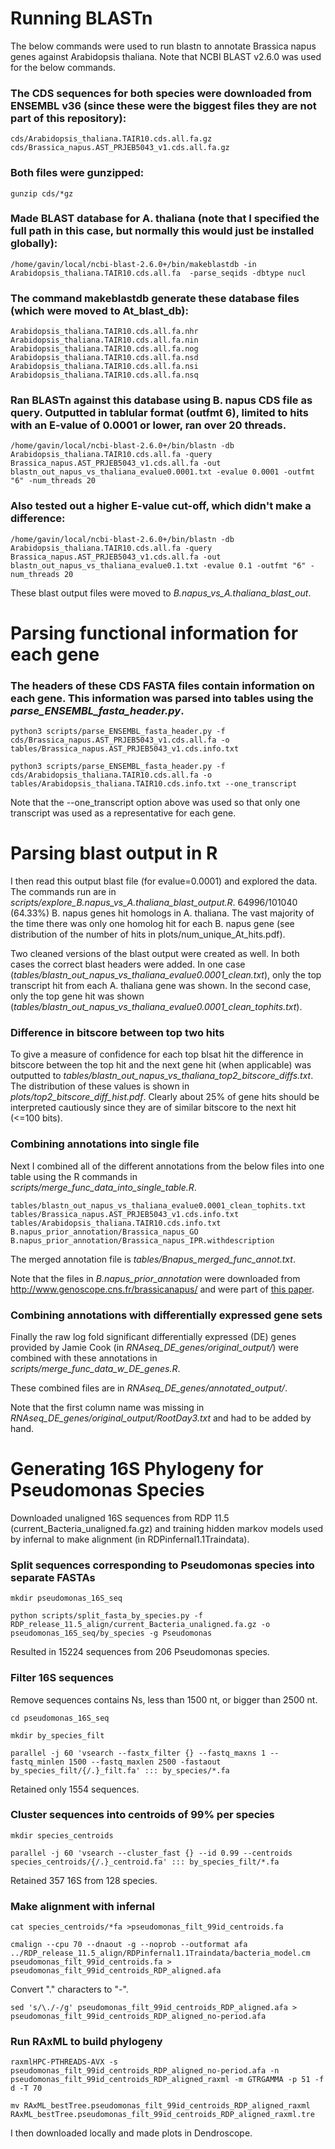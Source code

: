 # Running BLASTn
The below commands were used to run blastn to annotate Brassica napus genes against Arabidopsis thaliana. Note that NCBI BLAST v2.6.0 was used for the below commands.

### The CDS sequences for both species were downloaded from ENSEMBL v36 (since these were the biggest files they are not part of this repository):
```
cds/Arabidopsis_thaliana.TAIR10.cds.all.fa.gz
cds/Brassica_napus.AST_PRJEB5043_v1.cds.all.fa.gz
```

### Both files were gunzipped:
```
gunzip cds/*gz
```

### Made BLAST database for A. thaliana (note that I specified the full path in this case, but normally this would just be installed globally):
```
/home/gavin/local/ncbi-blast-2.6.0+/bin/makeblastdb -in Arabidopsis_thaliana.TAIR10.cds.all.fa  -parse_seqids -dbtype nucl
```

### The command makeblastdb generate these database files (which were moved to At\_blast\_db):
```
Arabidopsis_thaliana.TAIR10.cds.all.fa.nhr
Arabidopsis_thaliana.TAIR10.cds.all.fa.nin
Arabidopsis_thaliana.TAIR10.cds.all.fa.nog
Arabidopsis_thaliana.TAIR10.cds.all.fa.nsd
Arabidopsis_thaliana.TAIR10.cds.all.fa.nsi
Arabidopsis_thaliana.TAIR10.cds.all.fa.nsq
```

### Ran BLASTn against this database using B. napus CDS file as query. Outputted in tablular format (outfmt 6), limited to hits with an E-value of 0.0001 or lower, ran over 20 threads.
```
/home/gavin/local/ncbi-blast-2.6.0+/bin/blastn -db Arabidopsis_thaliana.TAIR10.cds.all.fa -query Brassica_napus.AST_PRJEB5043_v1.cds.all.fa -out blastn_out_napus_vs_thaliana_evalue0.0001.txt -evalue 0.0001 -outfmt "6" -num_threads 20
```

### Also tested out a higher E-value cut-off, which didn't make a difference:
```
/home/gavin/local/ncbi-blast-2.6.0+/bin/blastn -db Arabidopsis_thaliana.TAIR10.cds.all.fa -query Brassica_napus.AST_PRJEB5043_v1.cds.all.fa -out blastn_out_napus_vs_thaliana_evalue0.1.txt -evalue 0.1 -outfmt "6" -num_threads 20
```

These blast output files were moved to _B.napus\_vs\_A.thaliana\_blast\_out_.

# Parsing functional information for each gene

### The headers of these CDS FASTA files contain information on each gene. This information was parsed into tables using the _parse\_ENSEMBL\_fasta\_header.py_.

```
python3 scripts/parse_ENSEMBL_fasta_header.py -f cds/Brassica_napus.AST_PRJEB5043_v1.cds.all.fa -o tables/Brassica_napus.AST_PRJEB5043_v1.cds.info.txt

python3 scripts/parse_ENSEMBL_fasta_header.py -f cds/Arabidopsis_thaliana.TAIR10.cds.all.fa -o tables/Arabidopsis_thaliana.TAIR10.cds.info.txt --one_transcript
```

Note that the --one\_transcript option above was used so that only one transcript was used as a representative for each gene.

# Parsing blast output in R

I then read this output blast file (for evalue=0.0001) and explored the data.
The commands run are in *scripts/explore_B.napus_vs_A.thaliana_blast_output.R*.
64996/101040 (64.33%) B. napus genes hit homologs in A. thaliana. The vast
majority of the time there was only one homolog hit for each B. napus gene (see
distribution of the number of hits in plots/num_unique_At_hits.pdf).

Two cleaned versions of the blast output were created as well. In both cases the
correct blast headers were added. In one case
(*tables/blastn_out_napus_vs_thaliana_evalue0.0001_clean.txt*), only the top
transcript hit from each A. thaliana gene was shown. In the second case, only
the top gene hit was shown (*tables/blastn_out_napus_vs_thaliana_evalue0.0001_clean_tophits.txt*).

### Difference in bitscore between top two hits
To give a measure of confidence for each top blsat hit the difference in bitscore
between the top hit and the next gene hit (when applicable) was outputted to
*tables/blastn_out_napus_vs_thaliana_top2_bitscore_diffs.txt*. The distribution
of these values is shown in *plots/top2_bitscore_diff_hist.pdf*. Clearly about 25%
of gene hits should be interpreted cautiously since they are of similar bitscore
to the next hit (<=100 bits).

### Combining annotations into single file
Next I combined all of the different annotations from the below files into one
table using the R commands in *scripts/merge_func_data_into_single_table.R*.

```
tables/blastn_out_napus_vs_thaliana_evalue0.0001_clean_tophits.txt
tables/Brassica_napus.AST_PRJEB5043_v1.cds.info.txt
tables/Arabidopsis_thaliana.TAIR10.cds.info.txt
B.napus_prior_annotation/Brassica_napus_GO
B.napus_prior_annotation/Brassica_napus_IPR.withdescription
```

The merged annotation file is *tables/Bnapus_merged_func_annot.txt*.

Note that the files in *B.napus_prior_annotation* were downloaded from
http://www.genoscope.cns.fr/brassicanapus/ and were part of
[this paper](http://science.sciencemag.org/content/345/6199/950).

### Combining annotations with differentially expressed gene sets

Finally the raw log fold significant differentially expressed (DE) genes
provided by Jamie Cook (in *RNAseq_DE_genes/original_output/*) were combined
with these annotations in *scripts/merge_func_data_w_DE_genes.R*.

These combined files are in *RNAseq_DE_genes/annotated_output/*.

Note that the first column name was missing in
*RNAseq_DE_genes/original_output/RootDay3.txt* and had to be added by hand.

# Generating 16S Phylogeny for Pseudomonas Species

Downloaded unaligned 16S sequences from RDP 11.5 (current\_Bacteria\_unaligned.fa.gz) and training hidden markov models used by infernal to make alignment (in RDPinfernal1.1Traindata).

### Split sequences corresponding to Pseudomonas species into separate FASTAs

```
mkdir pseudomonas_16S_seq

python scripts/split_fasta_by_species.py -f RDP_release_11.5_align/current_Bacteria_unaligned.fa.gz -o pseudomonas_16S_seq/by_species -g Pseudomonas
```

Resulted in 15224 sequences from 206 Pseudomonas species.

### Filter 16S sequences 

Remove sequences contains Ns, less than 1500 nt, or bigger than 2500 nt.
```
cd pseudomonas_16S_seq

mkdir by_species_filt

parallel -j 60 'vsearch --fastx_filter {} --fastq_maxns 1 --fastq_minlen 1500 --fastq_maxlen 2500 -fastaout by_species_filt/{/.}_filt.fa' ::: by_species/*.fa
```

Retained only 1554 sequences.

### Cluster sequences into centroids of 99% per species

```
mkdir species_centroids

parallel -j 60 'vsearch --cluster_fast {} --id 0.99 --centroids species_centroids/{/.}_centroid.fa' ::: by_species_filt/*.fa
```

Retained 357 16S from 128 species.

### Make alignment with infernal

```
cat species_centroids/*fa >pseudomonas_filt_99id_centroids.fa

cmalign --cpu 70 --dnaout -g --noprob --outformat afa ../RDP_release_11.5_align/RDPinfernal1.1Traindata/bacteria_model.cm pseudomonas_filt_99id_centroids.fa > pseudomonas_filt_99id_centroids_RDP_aligned.afa  
```

Convert "." characters to "-".

```
sed 's/\./-/g' pseudomonas_filt_99id_centroids_RDP_aligned.afa > pseudomonas_filt_99id_centroids_RDP_aligned_no-period.afa
```

### Run RAxML to build phylogeny
```
raxmlHPC-PTHREADS-AVX -s pseudomonas_filt_99id_centroids_RDP_aligned_no-period.afa -n pseudomonas_filt_99id_centroids_RDP_aligned_raxml -m GTRGAMMA -p 51 -f d -T 70

mv RAxML_bestTree.pseudomonas_filt_99id_centroids_RDP_aligned_raxml RAxML_bestTree.pseudomonas_filt_99id_centroids_RDP_aligned_raxml.tre
```

I then downloaded locally and made plots in Dendroscope.
